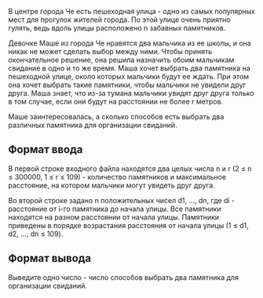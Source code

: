 В центре города Че есть пешеходная улица - одно из самых популярных мест для прогулок жителей города. По этой улице очень приятно гулять, ведь вдоль улицы расположено n забавных памятников.

Девочке Маше из города Че нравятся два мальчика из ее школы, и она никак не может сделать выбор между ними. Чтобы принять окончательное решение, она решила назначить обоим мальчикам свидание в одно и то же время. Маша хочет выбрать два памятника на пешеходной улице, около которых мальчики будут ее ждать. При этом она хочет выбрать такие памятники, чтобы мальчики не увидели друг друга. Маша знает, что из-за тумана мальчики увидят друг друга только в том случае, если они будут на расстоянии не более r метров.

Маше заинтересовалась, а сколько способов есть выбрать два различных памятника для организации свиданий.

## Формат ввода

В первой строке входного файла находятся два целых числа n и r (2 ≤ n ≤ 300000, 1 ≤ r ≤ 109) - количество памятников и максимальное расстояние, на котором мальчики могут увидеть друг друга.

Во второй строке задано n положительных чисел d1, …, dn, где di - расстояние от i-го памятника до начала улицы. Все памятники находятся на разном расстоянии от начала улицы. Памятники приведены в порядке возрастания расстояния от начала улицы (1 ≤ d1, d2, …, dn ≤ 109).

## Формат вывода

Выведите одно число - число способов выбрать два памятника для организации свиданий.
